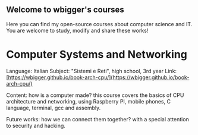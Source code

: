 ## Welcome to wbigger's courses

Here you can find my open-source courses about computer science and IT. You are welcome to study, modify and share these works!

# Computer Systems and Networking
Language: Italian
Subject: "Sistemi e Reti", high school, 3rd year
Link: [https://wbigger.github.io/book-arch-cpu/](https://wbigger.github.io/book-arch-cpu/)

Content: how is a computer made? this course covers the basics of CPU architecture and networking, using Raspberry PI, mobile phones, C language, terminal, gcc and assembly.

Future works: how we can connect them together? with a special attention to security and hacking.
